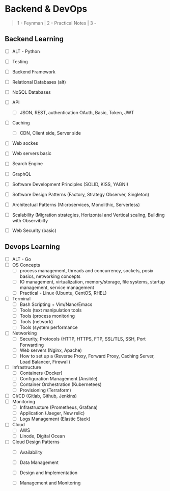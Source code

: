# Backend & DevOps 

> 1 - Feynman | 2 - Practical Notes | 3 - 

## Backend Learning

- [ ] ALT - Python
- [ ] Testing
- [ ] Backend Framework
- [ ] Relational Databases (alt)
- [ ] NoSQL Databases
- [ ] API
  - [ ] JSON, REST, authentication OAuth, Basic, Token, JWT
- [ ] Caching
  - [ ] CDN, Client side, Server side
- [ ] Web sockes
- [ ] Web servers basic
- [ ] Search Engine
- [ ] GraphQL
- [ ] Software Development Principles (SOLID, KISS, YAGNI)
- [ ] Software Design Patterns (Factory, Strategy Observer, Singleton)
- [ ] Architectual Patterns (Microservices, Monolithic, Serverless)
- [ ] Scalability (Migration strategies, Horizontal and Vertical scaling, Building with Observibilty
- [ ] Web Security (basic)


## Devops Learning

- [ ] ALT - Go
- [ ] OS Concepts
  - [ ] process management, threads and concurrency, sockets, posix basics, networking concepts
  - [ ] IO management, virtualization, memory/storage, file systems, startup management, service management
  - [ ] Practical - Linux (Ubuntu, CentOS, RHEL)
- [ ] Terminal
  - [ ] Bash Scripting + Vim/Nano/Emacs
  - [ ] Tools (text manipulation tools
  - [ ] Tools (process monitoring
  - [ ] Tools (network)
  - [ ] Tools (system performance
- [ ] Networking
  - [ ] Security, Protocols (HTTP, HTTPS, FTP, SSL/TLS, SSH, Port Forwarding
  - [ ] Web servers (Nginx, Apache)
  - [ ] How to set up a (Reverse Proxy, Forward Proxy, Caching Server, Load Balancer, Firewall)
- [ ] Infrastructure
  - [ ] Containers (Docker)
  - [ ] Configuration Management (Ansible)
  - [ ] Container Orchestration (Kubernetees)
  - [ ] Provisioning (Terraform)
- [ ] CI/CD (Gitlab, Github, Jenkins)
- [ ] Monitoring
  - [ ] Infrastructure (Prometheus, Grafana)
  - [ ] Application (Jaeger, New relic)
  - [ ] Logs Management (Elastic Stack)
- [ ] Cloud
  - [ ] AWS
  - [ ] Linode, Digital Ocean
- [ ] Cloud Design Patterns
  - [ ] Availability
  - [ ] Data Management
  - [ ] Design and Implementation
  - [ ] Management and Monitoring


  

